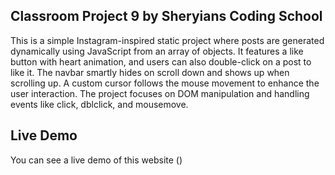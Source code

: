 ## Classroom Project 9 by Sheryians Coding School

This is a simple Instagram-inspired static project where posts are generated dynamically using JavaScript from an array of objects. It features a like button with heart animation, and users can also double-click on a post to like it. The navbar smartly hides on scroll down and shows up when scrolling up. A custom cursor follows the mouse movement to enhance the user interaction. The project focuses on DOM manipulation and handling events like click, dblclick, and mousemove.

## Live Demo

You can see a live demo of this website ()
